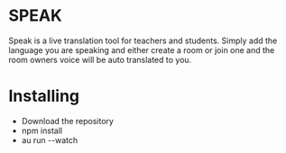 # SPEAK
Speak is a live translation tool for teachers and students.
Simply add the language you are speaking and either create a room or join one and the room owners voice will be auto translated to you.

# Installing
- Download the repository
- npm install
- au run --watch
